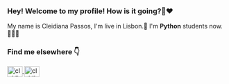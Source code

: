 ### Hey! Welcome to my profile! How is it going?👋❤

<!--
**Cleidianaa/Cleidianaa** is a ✨ _special_ ✨ repository because its `README.md` (this file) appears on your GitHub profile.

Here are some ideas to get you started:

- 🔭 I’m currently working on ...
- 🌱 I’m currently learning ...
- 👯 I’m looking to collaborate on ...
- 🤔 I’m looking for help with ...
- 💬 Ask me about ...
- 📫 How to reach me: ...
- 😄 Pronouns: ...
- ⚡ Fun fact: ...
-->

My name is Cleidiana Passos, I'm live in Lisbon.🏡 I'm **Python** students now. 👩‍👩‍💻


### Find me elsewhere 👇

<a href='https://www.linkedin.com/in/cleidiana-passos/' target='_black'>
<img align='center' alt='cleidiana-linkedin' height='25' width='35' src='https://cdn.jsdelivr.net/gh/devicons/devicon/icons/linkedin/linkedin-original.svg'
style='max-width:100%;'>
</a>
<a href='https://www.instagram.com/cleidpassos/' target='_purple'>
<img align='center' alt='cleidiana-instagran' height='25' width='35' src='https://logodownload.org/wp-content/uploads/2017/04/instagram-logo-3.png'
style='max-width:100%;'>
</a>


  


